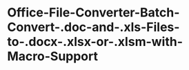 # Office-File-Converter-Batch-Convert-.doc-and-.xls-Files-to-.docx-.xlsx-or-.xlsm-with-Macro-Support